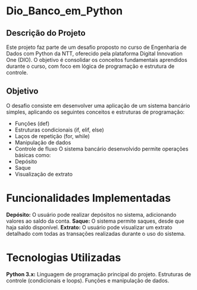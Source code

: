 # Dio_Banco_em_Python

## Descrição do Projeto
Este projeto faz parte de um desafio proposto no curso de Engenharia de Dados com Python da NTT, oferecido pela plataforma Digital Innovation One (DIO). O objetivo é consolidar os conceitos fundamentais aprendidos durante o curso, com foco em lógica de programação e estrutura de controle.

## Objetivo
O desafio consiste em desenvolver uma aplicação de um sistema bancário simples, aplicando os seguintes conceitos e estruturas de programação:

- Funções (def)
- Estruturas condicionais (if, elif, else)
- Laços de repetição (for, while)
- Manipulação de dados
- Controle de fluxo
O sistema bancário desenvolvido permite operações básicas como:
- Depósito
- Saque
- Visualização de extrato

# Funcionalidades Implementadas
**Depósito:** O usuário pode realizar depósitos no sistema, adicionando valores ao saldo da conta.
**Saque:** O sistema permite saques, desde que haja saldo disponível.
**Extrato:** O usuário pode visualizar um extrato detalhado com todas as transações realizadas durante o uso do sistema.

# Tecnologias Utilizadas
**Python 3.x:** Linguagem de programação principal do projeto.
Estruturas de controle (condicionais e loops).
Funções e manipulação de dados.

